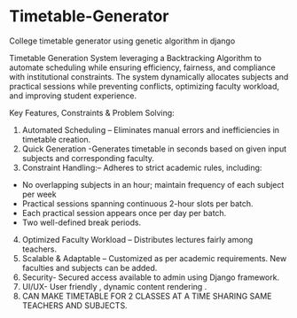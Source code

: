 # Timetable-Generator
College timetable generator using genetic algorithm in django

Timetable Generation System leveraging a Backtracking Algorithm  to automate scheduling while ensuring efficiency, fairness, and compliance with institutional constraints. The system dynamically allocates subjects and practical sessions while preventing conflicts, optimizing faculty workload, and improving student experience.

Key Features, Constraints & Problem Solving:
1. Automated Scheduling – Eliminates manual errors and inefficiencies in timetable creation.
2. Quick Generation -Generates timetable in seconds based on given input subjects and corresponding faculty.
3. Constraint Handling:– Adheres to strict academic rules, including: 
 - No overlapping subjects in an hour; maintain frequency of each subject per week
 - Practical sessions spanning continuous 2-hour slots per batch.
 - Each practical session appears once per day per batch.
 - Two well-defined break periods.
4. Optimized Faculty Workload – Distributes lectures fairly among teachers.
5. Scalable & Adaptable – Customized as per academic requirements. New faculties and subjects can be added.
6. Security- Secured access available to admin using Django framework.
7. UI/UX- User friendly , dynamic content rendering .
8. CAN MAKE TIMETABLE FOR 2 CLASSES AT A TIME SHARING SAME TEACHERS AND SUBJECTS.
